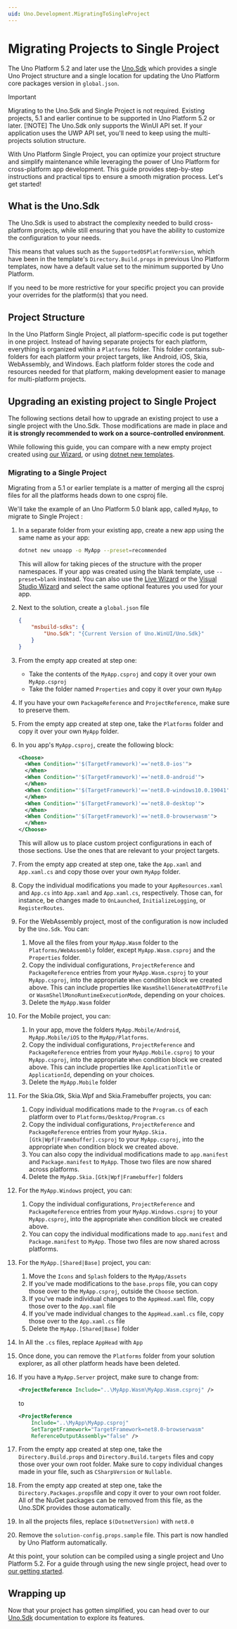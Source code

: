 ```yaml
---
uid: Uno.Development.MigratingToSingleProject
---
```

# Migrating Projects to Single Project

The Uno Platform 5.2 and later use the [Uno.Sdk](https://www.nuget.org/packages/uno.sdk) which provides a single Uno Project structure and a single location for updating the Uno Platform core packages version in `global.json`.

> [!IMPORTANT]
> Migrating to the Uno.Sdk and Single Project is not required. Existing projects, 5.1 and earlier continue to be supported in Uno Platform 5.2 or later.
> [!NOTE]
> The Uno.Sdk only supports the WinUI API set. If your application uses the UWP API set, you'll need to keep using the multi-projects solution structure.

With Uno Platform Single Project, you can optimize your project structure and simplify maintenance while leveraging the power of Uno Platform for cross-platform app development. This guide provides step-by-step instructions and practical tips to ensure a smooth migration process. Let's get started!

## What is the Uno.Sdk

The Uno.Sdk is used to abstract the complexity needed to build cross-platform projects, while still ensuring that you have the ability to customize the configuration to your needs.

This means that values such as the `SupportedOSPlatformVersion`, which have been in the template's `Directory.Build.props` in previous Uno Platform templates, now have a default value set to the minimum supported by Uno Platform.

If you need to be more restrictive for your specific project you can provide your overrides for the platform(s) that you need.

## Project Structure

In the Uno Platform Single Project, all platform-specific code is put together in one project. Instead of having separate projects for each platform, everything is organized within a `Platforms` folder. This folder contains sub-folders for each platform your project targets, like Android, iOS, Skia, WebAssembly, and Windows. Each platform folder stores the code and resources needed for that platform, making development easier to manage for multi-platform projects.

## Upgrading an existing project to Single Project

The following sections detail how to upgrade an existing project to use a single project with the Uno.Sdk. Those modifications are made in place and **it is strongly recommended to work on a source-controlled environment**.

While following this guide, you can compare with a new empty project created using [our Wizard](xref:Uno.GetStarted.Wizard), or using [dotnet new templates](xref:Uno.GetStarted.dotnet-new).

### Migrating to a Single Project

Migrating from a 5.1 or earlier template is a matter of merging all the csproj files for all the platforms heads down to one csproj file.

We'll take the example of an Uno Platform 5.0 blank app, called `MyApp`, to migrate to Single Project :

1. In a separate folder from your existing app, create a new app using the same name as your app:

   ```bash
   dotnet new unoapp -o MyApp --preset=recommended
   ```

   This will allow for taking pieces of the structure with the proper namespaces. If your app was created using the blank template, use `--preset=blank` instead. You can also use the [Live Wizard](xref:Uno.GetStarted.dotnet-new) or the [Visual Studio Wizard](xref:Uno.GettingStarted.CreateAnApp.VS2022) and select the same optional features you used for your app.
1. Next to the solution, create a `global.json` file

    ```json
    {
        "msbuild-sdks": {
            "Uno.Sdk": "{Current Version of Uno.WinUI/Uno.Sdk}"
        }
    }
    ```

1. From the empty app created at step one:
    - Take the contents of the `MyApp.csproj` and copy it over your own `MyApp.csproj`
    - Take the folder named `Properties` and copy it over your own `MyApp`
1. If you have your own `PackageReference` and `ProjectReference`, make sure to preserve them.
1. From the empty app created at step one, take the `Platforms` folder and copy it over your own `MyApp` folder.
1. In you app's `MyApp.csproj`, create the following block:

   ```xml
   <Choose>
     <When Condition="'$(TargetFramework)'=='net8.0-ios'">
     </When>
     <When Condition="'$(TargetFramework)'=='net8.0-android'">
     </When>
     <When Condition="'$(TargetFramework)'=='net8.0-windows10.0.19041'">
     </When>
     <When Condition="'$(TargetFramework)'=='net8.0-desktop'">
     </When>
     <When Condition="'$(TargetFramework)'=='net8.0-browserwasm'">
     </When>
   </Choose>
   ```

   This will allow us to place custom project configurations in each of those sections. Use the ones that are relevant to your project targets.
1. From the empty app created at step one, take the `App.xaml` and `App.xaml.cs` and copy those over your own `MyApp` folder.
1. Copy the individual modifications you made to your `AppResources.xaml` and `App.cs` into `App.xaml` and `App.xaml.cs`, respectively. Those can, for instance, be changes made to `OnLaunched`, `InitializeLogging`, or `RegisterRoutes`.
1. For the WebAssembly project, most of the configuration is now included by the `Uno.Sdk`. You can:
    1. Move all the files from your `MyApp.Wasm`  folder to the `Platforms/WebAssembly` folder, except `MyApp.Wasm.csproj` and the `Properties` folder.
    1. Copy the individual configurations, `ProjectReference` and `PackageReference` entries from your `MyApp.Wasm.csproj` to your `MyApp.csproj`, into the appropriate `When` condition block we created above. This can include properties like `WasmShellGenerateAOTProfile` or `WasmShellMonoRuntimeExecutionMode`, depending on your choices.
    1. Delete the `MyApp.Wasm` folder
1. For the Mobile project, you can:
    1. In your app, move the folders `MyApp.Mobile/Android`, `MyApp.Mobile/iOS` to the `MyApp/Platforms`.
    1. Copy the individual configurations, `ProjectReference` and `PackageReference` entries from your `MyApp.Mobile.csproj` to your `MyApp.csproj`, into the appropriate `When` condition block we created above. This can include properties like `ApplicationTitle` or `ApplicationId`, depending on your choices.
    1. Delete the `MyApp.Mobile` folder
1. For the Skia.Gtk, Skia.Wpf and Skia.Framebuffer projects, you can:
    1. Copy individual modifications made to the `Program.cs` of each platform over to `Platforms/Desktop/Program.cs`
    1. Copy the individual configurations, `ProjectReference` and `PackageReference` entries from your `MyApp.Skia.[Gtk|Wpf|Framebuffer].csproj` to your `MyApp.csproj`, into the appropriate `When` condition block we created above.
    1. You can also copy the individual modifications made to `app.manifest` and `Package.manifest` to `MyApp`. Those two files are now shared across platforms.
    1. Delete the `MyApp.Skia.[Gtk|Wpf|Framebuffer]` folders
1. For the `MyApp.Windows` project, you can:
    1. Copy the individual configurations, `ProjectReference` and `PackageReference` entries from your `MyApp.Windows.csproj` to your `MyApp.csproj`, into the appropriate `When` condition block we created above.
    1. You can copy the individual modifications made to `app.manifest` and `Package.manifest` to `MyApp`. Those two files are now shared across platforms.
1. For the `MyApp.[Shared|Base]` project, you can:
    1. Move the `Icons` and `Splash` folders to the `MyApp/Assets`
    1. If you've made modifications to the `base.props` file, you can copy those over to the `MyApp.csproj`, outside the `Choose` section.
    1. If you've made individual changes to the `AppHead.xaml` file, copy those over to the `App.xaml` file
    1. If you've made individual changes to the `AppHead.xaml.cs` file, copy those over to the `App.xaml.cs` file
    1. Delete the `MyApp.[Shared|Base]` folder
1. In All the `.cs` files, replace `AppHead` with `App`
1. Once done, you can remove the `Platforms` folder from your solution explorer, as all other platform heads have been deleted.
1. If you have a `MyApp.Server` project, make sure to change from:

    ```xml
    <ProjectReference Include="..\MyApp.Wasm\MyApp.Wasm.csproj" />
    ```

    to

    ```xml
    <ProjectReference 
        Include="..\MyApp\MyApp.csproj"
        SetTargetFramework="TargetFramework=net8.0-browserwasm"
        ReferenceOutputAssembly="false" />
    ```

1. From the empty app created at step one, take the `Directory.Build.props` and `Directory.Build.targets` files and copy those over your own root folder. Make sure to copy individual changes made in your file, such as `CSharpVersion` or `Nullable`.
1. From the empty app created at step one, take the `Directory.Packages.props`file and copy it over to your own root folder. All of the NuGet packages can be removed from this file, as the Uno.SDK provides those automatically.
1. In all the projects files, replace `$(DotnetVersion)` with `net8.0`
1. Remove the `solution-config.props.sample` file. This part is now handled by Uno Platform automatically.

At this point, your solution can be compiled using a single project and Uno Platform 5.2. For a guide through using the new single project, head over to [our getting started](xref:Uno.GetStarted).

## Wrapping up

Now that your project has gotten simplified, you can head over to our [Uno.Sdk](xref:Uno.Features.Uno.Sdk) documentation to explore its features.
